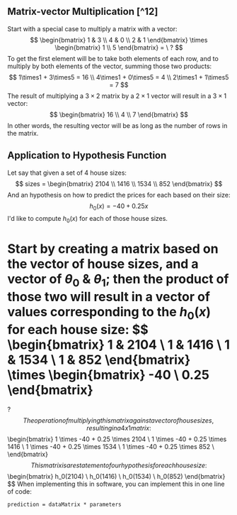 ## Matrix-vector Multiplication [^12]

Start with a special case to multiply a matrix with a vector:
$$
\begin{bmatrix}
1 & 3 \\
4 & 0 \\
2 & 1
\end{bmatrix}
\times
\begin{bmatrix}
1 \\
5
\end{bmatrix}
= \ ?
$$
To get the first element will be to take both elements of each row, and to multiply by both elements of the vector, summing those two products:
$$
1\times1 + 3\times5 = 16 \\
4\times1 + 0\times5 = 4 \\
2\times1 + 1\times5 = 7
$$
The result of multiplying a $3\times2$ matrix by a $2\times1$ vector will result in a $3\times1$ vector:
$$
\begin{bmatrix}
16 \\
4 \\
7
\end{bmatrix}
$$
In other words, the resulting vector will be as long as the number of rows in the matrix.

 ## Application to Hypothesis Function

Let say that given a set of 4 house sizes:
$$
sizes = 
\begin{bmatrix}
    2104 \\
    1416 \\
    1534 \\
     852
\end{bmatrix}
$$
And an hypothesis on how to predict the prices for each based on their size:
$$
h_{0}(x) = -40 + 0.25x
$$
I'd like to compute $h_{0}(x)$ for each of those house sizes.

Start by creating a matrix based on the vector of house sizes, and a vector of $\theta_0$ & $\theta_1$; then the product of those two will result in a vector of values corresponding to the $h_0(x)$ for each house size:
$$
\begin{bmatrix}
    1 & 2104 \\
    1 & 1416 \\
    1 & 1534 \\
    1 &  852
\end{bmatrix}
\times
\begin{bmatrix}
-40 \\
0.25
\end{bmatrix}
=
?
$$
The operation of multiplying this matrix against a vector of house sizes, resulting in a 4x1 matrix :
$$
\begin{bmatrix}
1 \times -40 + 0.25 \times 2104 \\
1 \times -40 + 0.25 \times 1416 \\
1 \times -40 + 0.25 \times 1534 \\
1 \times -40 + 0.25 \times 852 \\
\end{bmatrix}
$$
This matrix is a restatement of our hypothesis for each house size:
$$
\begin{bmatrix}
h_0(2104) \\
h_0(1416) \\
h_0(1534) \\
h_0(852)
\end{bmatrix}
$$
When implementing this in software, you can implement this in one line of code:

```
prediction = dataMatrix * parameters
```
